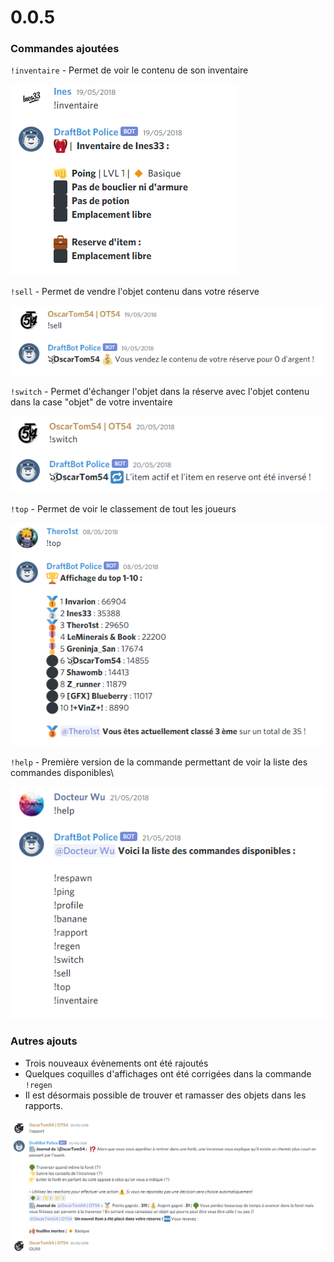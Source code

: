 # 0.0.5

### Commandes ajoutées

`!inventaire` - Permet de voir le contenu de son inventaire

![L'équipement des chevalier était extrêmement puissant ](<../.gitbook/assets/image (102).png>)

`!sell` - Permet de vendre l'objet contenu dans votre réserve

![Certains objets ne valaient pas grand chose...](<../.gitbook/assets/image (145).png>)

`!switch` - Permet d'échanger l'objet dans la réserve avec l'objet contenu dans la case "objet" de votre inventaire

![Commande extrêmement complexe](<../.gitbook/assets/image (104).png>)

`!top` - Permet de voir le classement de tout les joueurs

![Le classement vintage !](<../.gitbook/assets/image (22).png>)

`!help` - Première version de la commande permettant de voir la liste des commandes disponibles\


![Il y avait un nombre incroyable de commandes incroyables](<../.gitbook/assets/image (11).png>)

### Autres ajouts

* Trois nouveaux évènements ont été rajoutés
* Quelques coquilles d'affichages ont été corrigées dans la commande `!regen`
* Il est désormais possible de trouver et ramasser des objets dans les rapports.

![2 ans plus tard personne n'a encore compris pourquoi il était content.](<../.gitbook/assets/image (8).png>)

